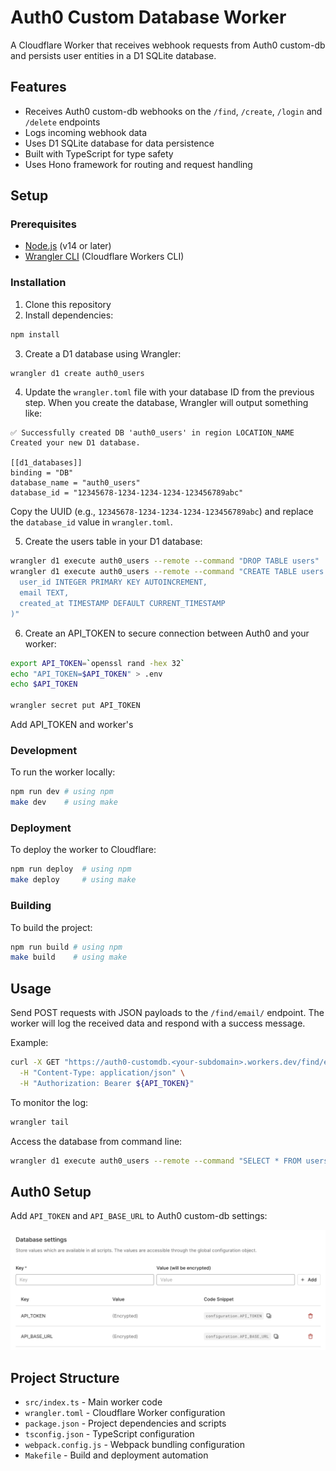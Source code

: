 # Auth0 Custom Database Worker

A Cloudflare Worker that receives webhook requests from Auth0 custom-db and persists user entities in a D1 SQLite database.

## Features

- Receives Auth0 custom-db webhooks on the `/find`, `/create`, `/login` and `/delete` endpoints
- Logs incoming webhook data
- Uses D1 SQLite database for data persistence
- Built with TypeScript for type safety
- Uses Hono framework for routing and request handling

## Setup

### Prerequisites

- [Node.js](https://nodejs.org/) (v14 or later)
- [Wrangler CLI](https://developers.cloudflare.com/workers/wrangler/get-started/) (Cloudflare Workers CLI)

### Installation

1. Clone this repository
2. Install dependencies:

```bash
npm install
```

3. Create a D1 database using Wrangler:

```bash
wrangler d1 create auth0_users
```

4. Update the `wrangler.toml` file with your database ID from the previous step. When you create the database, Wrangler will output something like:

```
✅ Successfully created DB 'auth0_users' in region LOCATION_NAME
Created your new D1 database.

[[d1_databases]]
binding = "DB"
database_name = "auth0_users"
database_id = "12345678-1234-1234-1234-123456789abc"
```

Copy the UUID (e.g., `12345678-1234-1234-1234-123456789abc`) and replace the `database_id` value in `wrangler.toml`.

5. Create the users table in your D1 database:

```bash
wrangler d1 execute auth0_users --remote --command "DROP TABLE users"
wrangler d1 execute auth0_users --remote --command "CREATE TABLE users (
  user_id INTEGER PRIMARY KEY AUTOINCREMENT,
  email TEXT,
  created_at TIMESTAMP DEFAULT CURRENT_TIMESTAMP
)"
```

6. Create an API_TOKEN to secure connection between Auth0 and your worker:

```bash
export API_TOKEN=`openssl rand -hex 32`
echo "API_TOKEN=$API_TOKEN" > .env
echo $API_TOKEN

wrangler secret put API_TOKEN
```
Add API_TOKEN and worker's 

### Development

To run the worker locally:

```bash
npm run dev # using npm
make dev    # using make
```

### Deployment

To deploy the worker to Cloudflare:

```bash
npm run deploy  # using npm
make deploy     # using make
```

### Building

To build the project:

```bash
npm run build # using npm
make build    # using make
```

## Usage

Send POST requests with JSON payloads to the `/find/email/` endpoint. The worker will log the received data and respond with a success message.

Example:

```bash
curl -X GET "https://auth0-customdb.<your-subdomain>.workers.dev/find/email/me@there.com" \
  -H "Content-Type: application/json" \
  -H "Authorization: Bearer ${API_TOKEN}" 
```

To monitor the log:

```bash
wrangler tail
```

Access the database from command line:

```bash
wrangler d1 execute auth0_users --remote --command "SELECT * FROM users"
```

## Auth0 Setup

Add `API_TOKEN` and `API_BASE_URL` to Auth0 custom-db settings:

![auth0 custom-db key value configuration](./images/custom-db-configuration.png)

## Project Structure

- `src/index.ts` - Main worker code
- `wrangler.toml` - Cloudflare Worker configuration
- `package.json` - Project dependencies and scripts
- `tsconfig.json` - TypeScript configuration
- `webpack.config.js` - Webpack bundling configuration
- `Makefile` - Build and deployment automation
